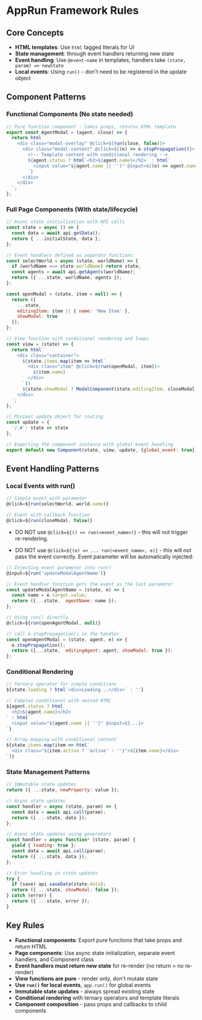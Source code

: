 # AppRun Framework Rules

## Core Concepts
- **HTML templates**: Use `html` tagged literals for UI
- **State management**: through event handlers returning new state
- **Event handling**: Use `@event-name` in templates, handlers take `(state, param) => newState`
- **Local events**: Using `run()` - don't need to be registered in the update object

## Component Patterns

### Functional Components (No state needed)
```js
// Pure function component - takes props, returns HTML template
export const AgentModal = (agent, close) => {
  return html`
    <div class="modal-overlay" @click=${run(close, false)}>
      <div class="modal-content" @click=${(e) => e.stopPropagation()}>
        <!-- Template content with conditional rendering -->
        ${agent.status ? html`<h2>${agent.name}</h2>` : html`
          <input value="${agent.name || ''}" @input=${(e) => agent.name = e.target.value}>
        `}
      </div>
    </div>
  `;
};
```

### Full Page Components (With state/lifecycle)
```js
// Async state initialization with API calls
const state = async () => {
  const data = await api.getData();
  return { ...initialState, data };
};

// Event handlers defined as separate functions
const selectWorld = async (state, worldName) => {
  if (worldName === state.worldName) return state;
  const agents = await api.getAgents(worldName);
  return ({ ...state, worldName, agents });
};

const openModal = (state, item = null) => {
  return ({
    ...state,
    editingItem: item || { name: 'New Item' },
    showModal: true
  });
};

// View function with conditional rendering and loops
const view = (state) => {
  return html`
    <div class="container">
      ${state.items.map(item => html`
        <div class="item" @click=${run(openModal, item)}>
          ${item.name}
        </div>
      `)}
      ${state.showModal ? ModalComponent(state.editingItem, closeModal) : ''}
    </div>
  `;
};

// Minimal update object for routing
const update = {
  '/,#': state => state
};

// Exporting the component instance with global event handling
export default new Component(state, view, update, {global_event: true});
```

## Event Handling Patterns

### Local Events with run()
```js
// Simple event with parameter
@click=${run(selectWorld, world.name)}

// Event with callback function
@click=${run(closeModal, false)}
```

- DO NOT use `@click=${() => run(<event_name>)}` - this will not trigger re-rendering.

- DO NOT use `@click=${(e) => ... run(<event_name>, e)}` - this will not pass the event correctly. Event parameter will be automatically injected:

```js
// Injecting event parameter into run()
@input=${run('updateModalAgentName')}

// Event handler function gets the event as the last parameter
const updateModalAgentName = (state, e) => {
  const name = e.target.value;
  return ({...state,  agentName: name });
};
```

```js
// Using run() directly
@click=${run(openAgentModal, null)}

// call e.stopPropagation() in the handler
const openAgentModal = (state, agent, e) => {
  e.stopPropagation();
  return ({...state,  editingAgent: agent, showModal: true });
};
```


### Conditional Rendering
```js
// Ternary operator for simple conditions
${state.loading ? html`<div>Loading...</div>` : ''}

// Complex conditional with nested HTML
${agent.status ? html`
  <h2>${agent.name}</h2>
` : html`
  <input value="${agent.name || ''}" @input=${...}>
`}

// Array mapping with conditional content
${state.items.map(item => html`
  <div class="${item.active ? 'active' : ''}">${item.name}</div>
`)}
```

### State Management Patterns
```js
// Immutable state updates
return ({ ...state, newProperty: value });

// Async state updates
const handler = async (state, param) => {
  const data = await api.call(param);
  return ({ ...state, data });
};

// Async state updates using generators
const handler = async function* (state, param) {
  yield { loading: true };
  const data = await api.call(param);
  return ({ ...state, data });
};

// Error handling in state updates
try {
  if (save) api.saveData(state.data);
  return ({ ...state, showModal: false });
} catch (error) {
  return ({ ...state, error });
}
```

## Key Rules
- **Functional components**: Export pure functions that take props and return HTML
- **Page components**: Use async state initialization, separate event handlers, and Component class
- **Event handlers must return new state** for re-render (no return = no re-render)
- **View functions are pure** - render only, don't mutate state
- **Use `run()` for local events**, `app.run()` for global events
- **Immutable state updates** - always spread existing state
- **Conditional rendering** with ternary operators and template literals
- **Component composition** - pass props and callbacks to child components

